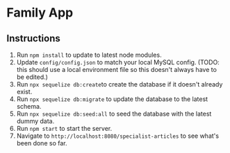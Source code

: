 # Family App

## Instructions

1. Run `npm install` to update to latest node modules.
1. Update `config/config.json` to match your local MySQL config. (TODO: this should use a local environment file so this doesn't always have to be edited.)
1. Run `npx sequelize db:create`to create the database if it doesn't already exist.
1. Run `npx sequelize db:migrate` to update the database to the latest schema.
1. Run `npx sequelize db:seed:all` to seed the database with the latest dummy data.
1. Run `npm start` to start the server.
1. Navigate to `http://localhost:8080/specialist-articles` to see what's been done so far.
